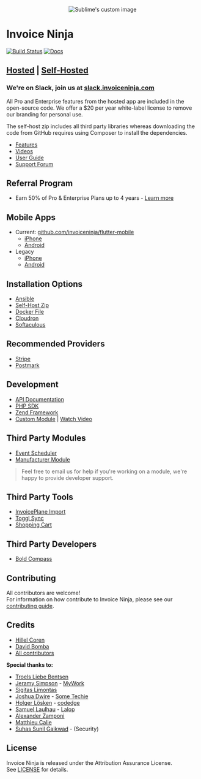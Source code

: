 <p align="center">
    <img src="https://raw.githubusercontent.com/hillelcoren/invoice-ninja/master/public/images/round_logo.png" alt="Sublime's custom image"/>
</p>

# Invoice Ninja

[![Build Status](https://travis-ci.org/invoiceninja/invoiceninja.svg?branch=master)](https://travis-ci.org/invoiceninja/invoiceninja)
[![Docs](https://readthedocs.org/projects/invoice-ninja/badge/?version=latest)](https://invoice-ninja.readthedocs.io/en/latest/?badge=latest)

## [Hosted](https://www.invoiceninja.com) | [Self-Hosted](https://www.invoiceninja.org)

### We're on Slack, join us at [slack.invoiceninja.com](http://slack.invoiceninja.com)

All Pro and Enterprise features from the hosted app are included in the open-source code. We offer a $20 per year white-label license to remove our branding for personal use.

The self-host zip includes all third party libraries whereas downloading the code from GitHub requires using Composer to install the dependencies.

* [Features](https://www.invoiceninja.com/invoicing-features/)
* [Videos](https://www.youtube.com/channel/UCXAHcBvhW05PDtWYIq7WDFA/videos)
* [User Guide](https://invoice-ninja.readthedocs.io/en/latest/)
* [Support Forum](https://www.invoiceninja.com/forums/forum/support/)

## Referral Program
* Earn 50% of Pro & Enterprise Plans up to 4 years - [Learn more](https://www.invoiceninja.com/referral-program/)

## Mobile Apps
* Current: [github.com/invoiceninja/flutter-mobile](https://github.com/invoiceninja/flutter-mobile)
    * [iPhone](https://itunes.apple.com/us/app/invoice-ninja/id1435514417?ls=1&mt=8)
    * [Android](https://play.google.com/store/apps/details?id=com.invoiceninja.flutter)
* Legacy
    * [iPhone](https://itunes.apple.com/us/app/invoice-ninja/id1220337560?ls=1&mt=8)
    * [Android](https://play.google.com/store/apps/details?id=com.invoiceninja.invoiceninja)

## Installation Options
* [Ansible](https://github.com/invoiceninja/ansible-installer)
* [Self-Host Zip](https://invoice-ninja.readthedocs.io/en/latest/install.html)
* [Docker File](https://hub.docker.com/r/invoiceninja/invoiceninja/)
* [Cloudron](https://cloudron.io/store/com.invoiceninja.cloudronapp.html)
* [Softaculous](https://www.softaculous.com/apps/ecommerce/Invoice_Ninja)

## Recommended Providers
* [Stripe](https://stripe.com/)
* [Postmark](https://postmarkapp.com/)

## Development
* [API Documentation](https://invoice-ninja.readthedocs.io/en/latest/api.html)
* [PHP SDK](https://github.com/invoiceninja/sdk-php)
* [Zend Framework](https://github.com/alexz707/InvoiceNinjaModule)
* [Custom Module](https://invoice-ninja.readthedocs.io/en/latest/custom_modules.html) | [Watch Video](https://www.youtube.com/watch?v=8jJ-PYuq85k)

## Third Party Modules
* [Event Scheduler](https://github.com/cytech/Scheduler-InvoiceNinja)
* [Manufacturer Module](https://github.com/dicarlosystems/manufacturer-invoiceninja)

> Feel free to email us for help if you're working on a module, we're happy to provide developer support.

## Third Party Tools
* [InvoicePlane Import](https://github.com/turbo124/Plane2Ninja)
* [Toggl Sync](https://github.com/Matth--/toggl-invoiceninja-sync)
* [Shopping Cart](https://github.com/Scifabric/invoiceninjashoppingcart)

## Third Party Developers
* [Bold Compass](https://boldcompass.com/customize-invoice-ninja/)

## Contributing
All contributors are welcome!  
For information on how contribute to Invoice Ninja, please see our [contributing guide](CONTRIBUTING.md).

## Credits
* [Hillel Coren](https://hillelcoren.com/)
* [David Bomba](https://github.com/turbo124)
* [All contributors](https://github.com/invoiceninja/invoiceninja/graphs/contributors)

**Special thanks to:**
* [Troels Liebe Bentsen](https://github.com/tlbdk)
* [Jeramy Simpson](https://github.com/JeramyMywork) - [MyWork](https://www.mywork.com.au)
* [Sigitas Limontas](https://lt.linkedin.com/in/sigitaslimontas)
* [Joshua Dwire](https://github.com/joshuadwire) - [Some Techie](https://www.sometechie.com)
* [Holger Lösken](https://github.com/codedge) - [codedge](http://codedge.de)
* [Samuel Laulhau](https://github.com/lalop) - [Lalop](http://lalop.co/)
* [Alexander Zamponi](https://github.com/alexz707)
* [Matthieu Calie](https://github.com/Matth--)
* [Suhas Sunil Gaikwad](https://github.com/Suhas-Gaikwad) - (Security)

## License
Invoice Ninja is released under the Attribution Assurance License.  
See [LICENSE](LICENSE) for details.
